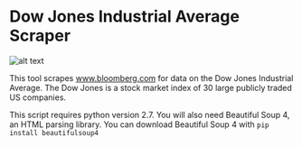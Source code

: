 # Dow Jones Industrial Average Scraper
![alt text](https://upload.wikimedia.org/wikipedia/en/f/f8/Dow_Jones_Logo.svg)

This tool scrapes www.bloomberg.com for data on the Dow Jones Industrial Average. The Dow Jones is a stock market index of 30 large publicly traded US companies.

This script requires python version 2.7. You will also need Beautiful Soup 4, an HTML parsing library. You can download Beautiful Soup 4 with `pip install beautifulsoup4`
    
